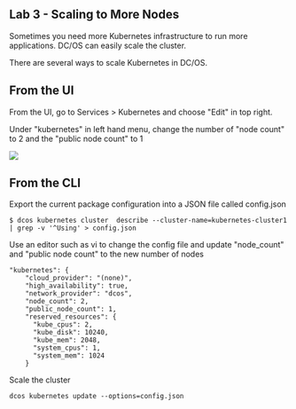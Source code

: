 ## Lab 3 - Scaling to More Nodes

Sometimes you need more Kubernetes infrastructure to run more applications. DC/OS can easily scale the cluster. 

There are several ways to scale Kubernetes in DC/OS. 

## From the UI

From the UI, go to Services > Kubernetes and choose "Edit" in top right. 

Under "kubernetes" in left hand menu, change the number of "node count" to 2 and the "public node count" to 1


![](https://i.imgur.com/0YJxn1r.png)

## From the CLI

Export the current package configuration into a JSON file called config.json

```
$ dcos kubernetes cluster  describe --cluster-name=kubernetes-cluster1 | grep -v '^Using' > config.json

```

Use an editor such as vi to change the config file and update "node_count" and "public node count"
to the new number of nodes

```
"kubernetes": {
    "cloud_provider": "(none)",
    "high_availability": true,
    "network_provider": "dcos",
    "node_count": 2,
    "public_node_count": 1,
    "reserved_resources": {
      "kube_cpus": 2,
      "kube_disk": 10240,
      "kube_mem": 2048,
      "system_cpus": 1,
      "system_mem": 1024
    }
```

Scale the cluster 

```
dcos kubernetes update --options=config.json
```
